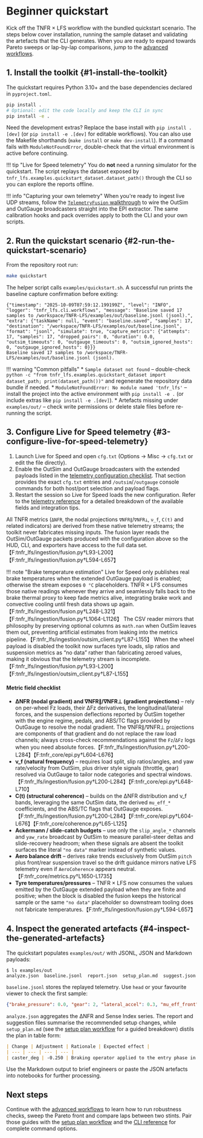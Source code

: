# Beginner quickstart

Kick off the TNFR × LFS workflow with the bundled quickstart scenario. The
steps below cover installation, running the sample dataset and validating the
artefacts that the CLI generates. When you are ready to expand towards Pareto
sweeps or lap-by-lap comparisons, jump to the
[advanced workflows](advanced_workflows.md).

## 1. Install the toolkit {#1-install-the-toolkit}

The quickstart requires Python 3.10+ and the base dependencies declared in
`pyproject.toml`.

```bash
pip install .
# Optional: edit the code locally and keep the CLI in sync
pip install -e .
```

Need the development extras? Replace the base install with
`pip install .[dev]` (or `pip install -e .[dev]` for editable workflows). You
can also use the Makefile shorthands (`make install` or `make dev-install`).
If a command fails with `ModuleNotFoundError`, double-check that the virtual
environment is active before continuing.

!!! tip "Live for Speed telemetry"
    You do **not** need a running simulator for the quickstart. The script
    replays the dataset exposed by
    `tnfr_lfs.examples.quickstart_dataset.dataset_path()` through the CLI so you
    can explore the reports offline.

!!! info "Capturing your own telemetry"
    When you're ready to ingest live UDP streams, follow the
    [`TelemetryFusion` walkthrough](reference/autoapi/tnfr_lfs/ingestion/fusion/index.md#telemetryfusion)
    to wire the OutSim and OutGauge broadcasters straight into the EPI
    extractor. The same calibration hooks and pack overrides apply to both the
    CLI and your own scripts.

## 2. Run the quickstart scenario {#2-run-the-quickstart-scenario}

From the repository root run:

```bash
make quickstart
```

The helper script calls `examples/quickstart.sh`. A successful run prints the
baseline capture confirmation before exiting:

```text
{"timestamp": "2025-10-09T07:59:12.199199Z", "level": "INFO", "logger": "tnfr_lfs.cli.workflows", "message": "Baseline saved 17 samples to /workspace/TNFR-LFS/examples/out/baseline.jsonl (jsonl).", "extra": {"taskName": null, "event": "baseline.saved", "samples": 17, "destination": "/workspace/TNFR-LFS/examples/out/baseline.jsonl", "format": "jsonl", "simulate": true, "capture_metrics": {"attempts": 17, "samples": 17, "dropped_pairs": 0, "duration": 0.0, "outsim_timeouts": 0, "outgauge_timeouts": 0, "outsim_ignored_hosts": 0, "outgauge_ignored_hosts": 0}}}
Baseline saved 17 samples to /workspace/TNFR-LFS/examples/out/baseline.jsonl (jsonl).
```

!!! warning "Common pitfalls"
    * `Sample dataset not found` – double-check
      `python -c "from tnfr_lfs.examples.quickstart_dataset import dataset_path; print(dataset_path())"`
      and regenerate the repository data bundle if needed.
    * `ModuleNotFoundError: No module named 'tnfr_lfs'` – install the project
      into the active environment with `pip install -e .` (or include extras
      like `pip install -e .[dev]`).
    * Artefacts missing under `examples/out/` – check write permissions or
      delete stale files before re-running the script.

## 3. Configure Live for Speed telemetry {#3-configure-live-for-speed-telemetry}

1. Launch Live for Speed and open `cfg.txt` (Options → Misc → `cfg.txt`
   or edit the file directly).
2. Enable the OutSim and OutGauge broadcasters with the extended payloads listed
   in the [telemetry configuration checklist](telemetry.md#required-simulators-settings).
   That section provides the exact `cfg.txt` entries and `/outsim`/`/outgauge`
   console commands for both host/port selection and payload flags.
3. Restart the session so Live for Speed loads the new configuration. Refer to
   the [telemetry reference](telemetry.md) for a detailed breakdown of the
   available fields and integration tips.

All TNFR metrics (`ΔNFR`, the nodal projections `∇NFR∥`/`∇NFR⊥`, `ν_f`,
`C(t)` and related indicators) are derived from these native telemetry
streams; the toolkit never fabricates missing inputs. The fusion layer reads
the OutSim/OutGauge packets produced with the configuration above so the HUD,
CLI, and exporters have access to the full data set.【F:tnfr_lfs/ingestion/fusion.py†L93-L200】【F:tnfr_lfs/ingestion/fusion.py†L594-L657】

!!! note "Brake temperature estimation"
    Live for Speed only publishes real brake temperatures when the extended OutGauge payload is enabled; otherwise the stream exposes `0 °C` placeholders. TNFR × LFS consumes those native readings whenever they arrive and seamlessly falls back to the brake thermal proxy to keep fade metrics alive, integrating brake work and convective cooling until fresh data shows up again.【F:tnfr_lfs/ingestion/fusion.py†L248-L321】【F:tnfr_lfs/ingestion/fusion.py†L1064-L1126】
    The CSV reader mirrors that philosophy by preserving optional columns as `math.nan` when OutSim leaves them out, preventing artificial estimates from leaking into the metrics pipeline.【F:tnfr_lfs/ingestion/outsim_client.py†L87-L155】 When the wheel payload is disabled the toolkit now surfaces tyre loads, slip ratios and suspension metrics as “no data” rather than fabricating zeroed values, making it obvious that the telemetry stream is incomplete.【F:tnfr_lfs/ingestion/fusion.py†L93-L200】【F:tnfr_lfs/ingestion/outsim_client.py†L87-L155】

#### Metric field checklist

- **ΔNFR (nodal gradient) and ∇NFR∥/∇NFR⊥ (gradient projections)** – rely on
  per-wheel Fz loads, their ΔFz derivatives, the longitudinal/lateral
  forces, and the suspension deflections reported by OutSim together with
  the engine regime, pedals, and ABS/TC flags provided by OutGauge to
  resolve the nodal gradient.  The ∇NFR∥/∇NFR⊥ projections are components of
  that gradient and do not replace the raw load channels; always cross-check
  recommendations against the `Fz`/`ΔFz` logs when you need absolute forces.【F:tnfr_lfs/ingestion/fusion.py†L200-L284】【F:tnfr_core/epi.py†L604-L676】
- **ν_f (natural frequency)** – requires load split, slip ratios/angles,
  and yaw rate/velocity from OutSim, plus driver style signals (throttle,
  gear) resolved via OutGauge to tailor node categories and spectral
  windows.【F:tnfr_lfs/ingestion/fusion.py†L200-L284】【F:tnfr_core/epi.py†L648-L710】
- **C(t) (structural coherence)** – builds on the ΔNFR distribution and
  ν_f bands, leveraging the same OutSim data, the derived `mu_eff_*`
  coefficients, and the ABS/TC flags that OutGauge exposes.【F:tnfr_lfs/ingestion/fusion.py†L200-L284】【F:tnfr_core/epi.py†L604-L676】【F:tnfr_core/coherence.py†L65-L125】
- **Ackermann / slide-catch budgets** – use only the `slip_angle_*`
  channels and `yaw_rate` broadcast by OutSim to measure parallel-steer
  deltas and slide-recovery headroom; when these signals are absent the
  toolkit surfaces the literal `"no data"` marker instead of synthetic
  values.
- **Aero balance drift** – derives rake trends exclusively from OutSim
  `pitch` plus front/rear suspension travel so the drift guidance mirrors
  native LFS telemetry even if `AeroCoherence` appears neutral.【F:tnfr_core/metrics.py†L1650-L1735】
- **Tyre temperatures/pressures** – TNFR × LFS now consumes the values
  emitted by the OutGauge extended payload when they are finite and
  positive; when the block is disabled the fusion keeps the historical
  sample or the same `"no data"` placeholder so downstream tooling does
  not fabricate temperatures.【F:tnfr_lfs/ingestion/fusion.py†L594-L657】

## 4. Inspect the generated artefacts {#4-inspect-the-generated-artefacts}

The quickstart populates `examples/out/` with JSONL, JSON and Markdown payloads:

```text
$ ls examples/out
analyze.json  baseline.jsonl  report.json  setup_plan.md  suggest.json
```

`baseline.jsonl` stores the replayed telemetry. Use `head` or your favourite
viewer to check the first sample:

```json
{"brake_pressure": 0.0, "gear": 2, "lateral_accel": 0.3, "mu_eff_front": 0.07281199941750399, "nfr": 500.0, "si": 0.88, "speed": 18.24, "steer": 0.06, "throttle": 0.95, "timestamp": 0.0, "vertical_load": 5000.0, "yaw_rate": 0.21}
```

`analyze.json` aggregates the ΔNFR and Sense Index series. The report and
suggestion files summarise the recommended setup changes, while
`setup_plan.md` (see the [setup plan workflow](setup_plan.md) for a guided breakdown) distils the plan in table form:

```markdown
| Change | Adjustment | Rationale | Expected effect |
| --- | --- | --- | --- |
| caster_deg | -0.250 | Braking operator applied to the entry phase in microsector 0... | -0.2° caster |
```

Use the Markdown output to brief engineers or paste the JSON artefacts into
notebooks for further processing.

## Next steps

Continue with the [advanced workflows](advanced_workflows.md) to learn how to
run robustness checks, sweep the Pareto front and compare laps between two
stints. Pair those guides with the [setup plan workflow](setup_plan.md) and the
[CLI reference](cli.md) for complete command options.
